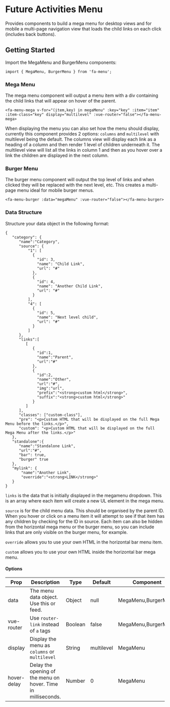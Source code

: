 # Future Activities Menu

Provides components to build a mega menu for desktop views and for mobile a multi-page navigation view that loads the child links on each click (includes back buttons).

## Getting Started

Import the MegaMenu and BurgerMenu components:

    import { MegaMenu, BurgerMenu } from 'fa-menu';
    
### Mega Menu

The mega menu component will output a menu item with a div containing the child links that will appear on hover of the parent.

    <fa-menu-mega v-for="(item,key) in megaMenu" :key="key" :item="item" :item-class="key" display="multilevel" :vue-router="false"></fa-menu-mega>
    
When displaying the menu you can also set how the menu should display, currently this component provides 2 options: `columns` and `multilevel` with multilevel being the default.
The columns view will display each link as a heading of a column and then render 1 level of children underneath it.
The multilevel view will list all the links in column 1 and then as you hover over a link the children are displayed in the next column.
    
### Burger Menu

The burger menu component will output the top level of links and when clicked they will be replaced with the next level, etc.
This creates a multi-page menu ideal for mobile burger menus.

    <fa-menu-burger :data="megaMenu" :vue-router="false"></fa-menu-burger>
    
### Data Structure

Structure your data object in the following format:

    {
       "category": {
          "name":"Category",
          "source": {
              "1": [
                {
                  "id": 3,
                  "name": "Child Link",
                  "url": "#"
                },
                {
                  "id": 4,
                  "name": "Another Child Link",
                  "url": "#"
                }
              ],
              "4": [
                {
                  "id": 5,
                  "name": "Next level child",
                  "url": "#"
                }
              ]
          },
          "links":[
             [
                {
                  "id":1,
                  "name":"Parent",
                  "url":"#"
                },
                {
                  "id":2,
                  "name":"Other",
                  "url":"#",
                  "img":"url",
                  "prefix":"<strong>custom html</strong>",
                  "suffix":"<strong>custom html</strong>"
                }
             ]
          ],
          "classes": ["custom-class"],
          "pre": "<p>Custom HTML that will be displayed on the full Mega Menu before the links.</p>",
          "custom": "<p>Custom HTML that will be displayed on the full Mega Menu after the links.</p>"
       },
       "standalone":{
          "name":"Standalone Link",
          "url":"#",
          "bar": true,
          "burger" true
       },
       "mylink": {
           "name":"Another Link",
           "override":"<strong>LINK</strong>"
       }
    }
    
`links` is the data that is initially displayed in the megamenu dropdown. This is an array where each item will create a new UL element in the mega menu.

`source` is for the child menu data. This should be organised by the parent ID. When you hover or click on a menu item it will attempt to see if that item has any children by checking for the ID in source.
Each item can also be hidden from the horizontal mega menu or the burger menu, so you can include links that are only visible on the burger menu, for example.

`override` allows you to use your own HTML in the horizontal bar menu item.

`custom` allows you to use your own HTML inside the horizontal bar mega menu.

#### Options

| Prop | Description | Type | Default | Component |
|--|--|--|--|--|
| data | The menu data object. Use this or feed. | Object | null | MegaMenu,BurgerMenu |
| vue-router | Use `router-link` instead of `a` tags | Boolean | false | MegaMenu,BurgerMenu |
| display | Display the menu as `columns` or `multilevel` | String | multilevel | MegaMenu |
| hover-delay | Delay the opening of the menu on hover. Time in milliseconds. | Number | 0 | MegaMenu |
